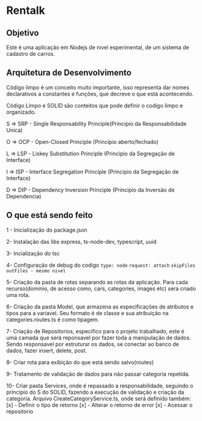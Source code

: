 # Rentalk

## Objetivo

Este é uma aplicação em Nodejs de nivel esperimental, de um sistema de cadastro de carros.

## Arquitetura de Desenvolvimento

Código limpo é um conceito muito importante, isso representa dar nomes declarativos a constantes e funções, que decreve o que está acontecendo.

Código Limpo e SOLID são conteitos que pode definir o codigo limpo e organizado.



S => SRP - Single Responsability Principle(Principio da Responsabilidade Unica)

O => OCP - Open-Closed Principle (Principio aberto/fechado)

L => LSP - Liskey Substitution Principle (Principio da Segregação de Interface)

I => ISP - Interface Segregation Principle (Principio da Segregação de Interface)

D => DIP - Dependency Inversion Principle (Principio da Inversão de Dependencia)

## O que está sendo feito

1 - Inicialização do package.json

2- Instalação das libs 
express, 
ts-node-dev, 
typescript,
uuid

3- Incialização do tsc

4- Configuração de debug do codigo
`type: node`  `request: attach`  `skipFiles outFiles - mesmo nivel`

5- Criação da pasta de rotas separando as rotas da aplicação. Para cada recurso(dominio, de acesso como, cars, categories, images etc) sera criado uma rota.

6- Criação da pasta Model, que armazena as especificações de atributos e
tipos para a variavel. Seu formato é de classe e sua atribuição na categories.routes.ts é como tipagem.

7- Criação de Repositorios, especifico para o projeto trabalhado, este
é uma camada que será reponsavel por fazer toda a manipulação de dados.
Sendo responsavel por estruturar os dados, se conectar ao banco de dados,
fazer insert, delete, post.

8- Criar rota para exibição do que está sendo salvo(routes)

9- Tratamento de validação de dados para não passar categoria repetida.

10- Criar pasta Services, onde é repassado a responsabilidade, seguindo o principio do S do SOLID, fazendo a execução de validação e criação da categoria. Arquivo CreateCategoryService.ts, onde será definido também:
[x] - Definir o tipo de retorno
[x] - Alterar o retorno de error
[x] - Acessar o repositorio